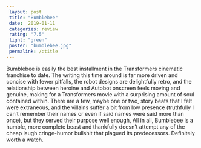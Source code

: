 ```yaml
---
 layout: post
 title: "Bumblebee"
 date:  2019-01-11
 categories: review
 rating: "7.5"
 light: "green"
 poster: "bumblebee.jpg"
 permalink: /:title
---
```



Bumblebee is easily the best installment in the Transformers cinematic franchise to date. The writing this time around is far more driven and concise with fewer pitfalls, the robot designs are delightfully retro, and the relationship between heroine and Autobot onscreen feels moving and genuine, making for a Transformers movie with a surprising amount of soul contained within. There are a few, maybe one or two, story beats that I felt were extraneous, and the villains suffer a bit from low presence (truthfully I can’t remember their names or even if said names were said more than once), but they served their purpose well enough, All in all, Bumblebee is a humble, more complete beast and thankfully doesn’t attempt any of the cheap laugh cringe-humor bullshit that plagued its predecessors. Definitely worth a watch.
